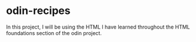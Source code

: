 # odin-recipes

In this project, I will be using the HTML I have learned throughout the HTML foundations section of the odin project.